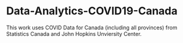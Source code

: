 # Data-Analytics-COVID19-Canada
This work uses COVID Data for Canada (including all provinces) from Statistics Canada and John Hopkins Unviersity Center.
